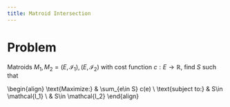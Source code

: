 ```yaml
---
title: Matroid Intersection
---
```


# Problem

Matroids $M_1,M_2=(E, \mathcal{I_1}),(E, \mathcal{I_2})$ with cost function $c:E\to \mathbb{R}$, find $S$ such that

\begin{align}
\text{Maximize:} & \sum_{e\in S} c(e) \\
\text{subject to:} & S\in \mathcal{I_1} \\
 & S\in \mathcal{I_2}
\end{align}